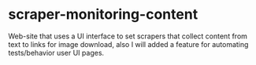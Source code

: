 # scraper-monitoring-content
Web-site that uses a UI interface to set scrapers that collect content from text to links for image download, also I will added a feature for automating tests/behavior user UI pages.
